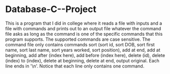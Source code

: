 # Database-C--Project
This is a program that I did in college where it reads a file with inputs and a file with commands and prints out to an output file whatever the command file asks as long as the command is one of the specific commands that this program supports. 
The supported commands are case sensitive. The command file only contains commands sort (sort id, 
sort DOB, sort first name, sort last name, sort years worked, sort position), add at end, add at
beginning, add after (index here), add before (index here), delete (id), delete (index) to (index),
delete at beginning, delete at end, output original. Each line ends in '\n'. Notice that each line 
only contains one command.
